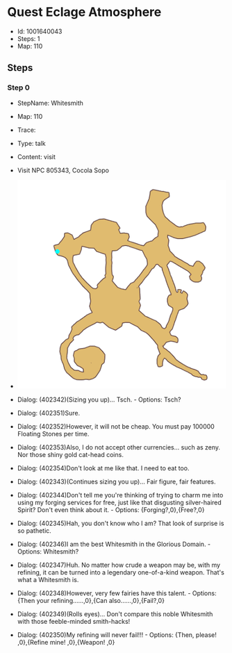 # Quest Eclage Atmosphere

- Id: 1001640043
- Steps: 1
- Map: 110

## Steps

### Step 0
- StepName:  Whitesmith 
- Map:  110
- Trace:  
- Type:  talk
- Content:  visit
- Visit NPC 805343, Cocola Sopo

- ![images/1001640043_0.png](images/1001640043_0.png)
- Dialog: (402342)(Sizing you up)... Tsch. - Options: Tsch?
- Dialog: (402351)Sure.
- Dialog: (402352)However, it will not be cheap. You must pay 100000 Floating Stones per time.
- Dialog: (402353)Also, I do not accept other currencies... such as zeny. Nor those shiny gold cat-head coins.
- Dialog: (402354)Don't look at me like that. I need to eat too.
- Dialog: (402343)(Continues sizing you up)... Fair figure, fair features.
- Dialog: (402344)Don't tell me you're thinking of trying to charm me into using my forging services for free, just like that disgusting silver-haired Spirit? Don't even think about it. - Options: {Forging?,0},{Free?,0}
- Dialog: (402345)Hah, you don't know who I am? That look of surprise is so pathetic.
- Dialog: (402346)I am the best Whitesmith in the Glorious Domain. - Options: Whitesmith?
- Dialog: (402347)Huh. No matter how crude a weapon may be, with my refining, it can be turned into a legendary one-of-a-kind weapon. That's what a Whitesmith is.
- Dialog: (402348)However, very few fairies have this talent. - Options: {Then your refining……,0},{Can also……,0},{Fail?,0}
- Dialog: (402349)(Rolls eyes)... Don't compare this noble Whitesmith with those feeble-minded smith-hacks!
- Dialog: (402350)My refining will never fail!!! - Options: {Then, please! ,0},{Refine mine! ,0},{Weapon! ,0}


